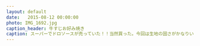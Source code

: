 ```yaml
---
layout: default
date:   2015-08-12 00:00:00
photo: IMG_1692.jpg
caption_header: 牛すじお好み焼き
caption: スーパーでドロソースが売っていた！！当然買った。今回は生地の固さがかなりいい感じでいつもよりうまかった。
---
```

